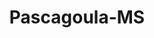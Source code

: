 ---
title: Pascagoula-MS
slug: pascagoula-ms
f_state:
- cms/state/mississippi.md
f_locations:
- cms/payday-loan/a-b-check-cashers-151.md
- cms/payday-loan/a-dollar-cash-advance-393.md
- cms/payday-loan/aaa-money-mart-742.md
- cms/payday-loan/aaa-money-mart-743.md
- cms/payday-loan/advance-finance-3317.md
- cms/payday-loan/advance-finance-3338.md
- cms/payday-loan/approved-cash-advance-4711.md
- cms/payday-loan/cash-inc-7682.md
- cms/payday-loan/cash-inc-7727.md
- cms/payday-loan/cash-inc-7728.md
- cms/payday-loan/check-into-cash-12111.md
- cms/payday-loan/check-into-cash-12158.md
- cms/payday-loan/check-into-cash-12159.md
- cms/payday-loan/check-into-cash-12160.md
- cms/payday-loan/check-now-13921.md
- cms/payday-loan/check-now-inc-13945.md
- cms/payday-loan/colortyme-15159.md
- cms/payday-loan/express-check-advance-16994.md
- cms/payday-loan/express-check-advance-17039.md
- cms/payday-loan/money-mart-21457.md
- cms/payday-loan/money-til-payday-21825.md
- cms/payday-loan/moss-point-check-cashing-inc-22048.md
- cms/payday-loan/national-cash-advance-22519.md
- cms/payday-loan/national-cash-advance-22532.md
- cms/payday-loan/purpose-financial-24733.md
- cms/payday-loan/quick-check-service-25287.md
- cms/payday-loan/quick-check-services-inc-25288.md
- cms/payday-loan/u-s-a-cash-28007.md
- cms/payday-loan/united-states-of-america-cash-28221.md
updated-on: '2024-05-30T13:41:28.615Z'
created-on: '2024-05-30T13:41:28.615Z'
published-on: '2024-05-30T13:54:32.469Z'
f_city: Pascagoula
layout: '[city].html'
tags: city
---
